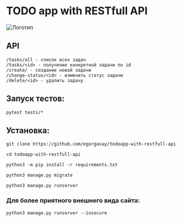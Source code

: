 # TODO app with RESTfull API
![Логотип](https://user-images.githubusercontent.com/102957432/176931773-9af8950b-e4c5-47b0-89b1-9e638d4a6524.png)

## API
```/tasks/all - список всех задач```  
```/tasks/<id> - получение конкретной задачи по id```  
```/create/ - создание новой задачи```  
```/change-status/<id> - изменить статус задачи```  
```/delete/<id> - удалить задачу```  

  
## Запуск тестов:
```
pytest tests/*  
```
## Установка:
```
git clone https://github.com/egorgasay/todoapp-with-restfull-api

cd todoapp-with-restfull-api

python3 -m pip install -r requirements.txt

python3 manage.py migrate

python3 manage.py runserver
```
### Для более приятного внешнего вида сайта:  
```python3 manage.py runserver --insecure```